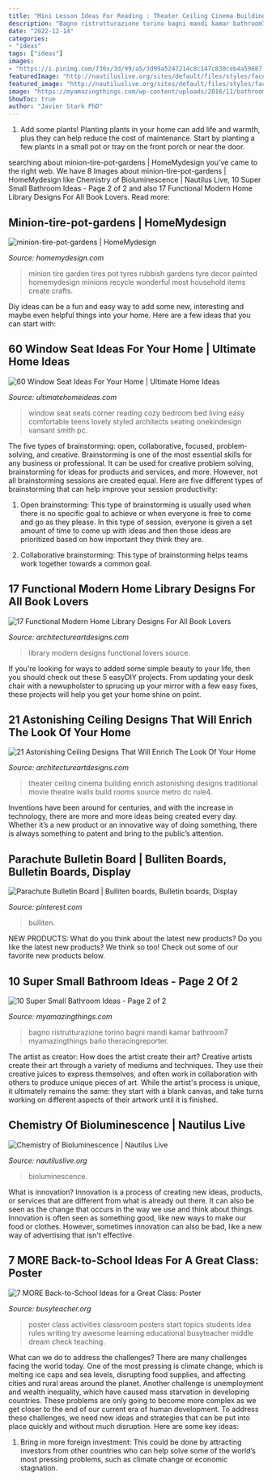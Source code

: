 ```yaml
---
title: "Mini Lesson Ideas For Reading : Theater Ceiling Cinema Building Enrich Astonishing Designs Traditional Movie Theatre Walls Build Rooms Source Metro Dc Rule4"
description: "Bagno ristrutturazione torino bagni mandi kamar bathroom7 myamazingthings baño theracingreporter"
date: "2022-12-14"
categories:
- "ideas"
tags: ["ideas"]
images:
- "https://i.pinimg.com/736x/3d/99/a5/3d99a5247214c8c147c830ceb4a59687.jpg"
featuredImage: "http://nautiluslive.org/sites/default/files/styles/facebook_open_graph/public/images/2020-04/cam1_20171113003442.png?itok=Dogew-Fc"
featured_image: "http://nautiluslive.org/sites/default/files/styles/facebook_open_graph/public/images/2020-04/cam1_20171113003442.png?itok=Dogew-Fc"
image: "https://myamazingthings.com/wp-content/uploads/2016/11/bathroom7.jpg"
ShowToc: true
author: "Javier Stark PhD"
---
```



1. Add some plants! Planting plants in your home can add life and warmth, plus they can help reduce the cost of maintenance. Start by planting a few plants in a small pot or tray on the front porch or near the door.

	

		
searching about minion-tire-pot-gardens | HomeMydesign you've came to the right web. We have 8 Images about minion-tire-pot-gardens | HomeMydesign like Chemistry of Bioluminescence | Nautilus Live, 10 Super Small Bathroom Ideas - Page 2 of 2 and also 17 Functional Modern Home Library Designs For All Book Lovers. Read more:
		
    
## Minion-tire-pot-gardens | HomeMydesign

<img loading=lazy src="https://homemydesign.com/wp-content/uploads/2015/08/minion-tire-pot-gardens.jpg" onerror="this.onerror=null;this.src='https://tse1.mm.bing.net/th?id=OIP.oV_yWJ4C2wM6u-dbU_hJ3wHaK0&amp;pid=15.1';" alt="minion-tire-pot-gardens | HomeMydesign">

_Source: homemydesign.com_

>minion tire garden tires pot tyres rubbish gardens tyre decor painted homemydesign minions recycle wonderful most household items create crafts. 

	

Diy ideas can be a fun and easy way to add some new, interesting and maybe even helpful things into your home. Here are a few ideas that you can start with: 

    
## 60 Window Seat Ideas For Your Home | Ultimate Home Ideas

<img loading=lazy src="https://www.ultimatehomeideas.com/wp-content/uploads/2015/03/Bed-Styled-Corner-Window-Seat-Design.jpg" onerror="this.onerror=null;this.src='https://tse4.mm.bing.net/th?id=OIP.sJJQCS6O_BPsj7TnPHXjggHaKE&amp;pid=15.1';" alt="60 Window Seat Ideas For Your Home | Ultimate Home Ideas">

_Source: ultimatehomeideas.com_

>window seat seats corner reading cozy bedroom bed living easy comfortable teens lovely styled architects seating onekindesign vansant smith pc. 

	

The five types of brainstorming: open, collaborative, focused, problem-solving, and creative.
Brainstorming is one of the most essential skills for any business or professional. It can be used for creative problem solving, brainstorming for ideas for products and services, and more. However, not all brainstorming sessions are created equal. Here are five different types of brainstorming that can help improve your session productivity: 
1. Open brainstorming: This type of brainstorming is usually used when there is no specific goal to achieve or when everyone is free to come and go as they please. In this type of session, everyone is given a set amount of time to come up with ideas and then those ideas are prioritized based on how important they think they are.

2. Collaborative brainstorming: This type of brainstorming helps teams work together towards a common goal.

    
## 17 Functional Modern Home Library Designs For All Book Lovers

<img loading=lazy src="https://www.architectureartdesigns.com/wp-content/uploads/2015/01/5.jpeg" onerror="this.onerror=null;this.src='https://tse3.mm.bing.net/th?id=OIP.nVSW8GcfHVdOrYL97f_3cwHaEt&amp;pid=15.1';" alt="17 Functional Modern Home Library Designs For All Book Lovers">

_Source: architectureartdesigns.com_

>library modern designs functional lovers source. 

	

If you're looking for ways to added some simple beauty to your life, then you should check out these 5 easyDIY projects. From updating your desk chair with a newupholster to sprucing up your mirror with a few easy fixes, these projects will help you get your home shine on point.

    
## 21 Astonishing Ceiling Designs That Will Enrich The Look Of Your Home

<img loading=lazy src="https://www.architectureartdesigns.com/wp-content/uploads/2015/11/1465-630x419.jpg" onerror="this.onerror=null;this.src='https://tse3.mm.bing.net/th?id=OIP.3tmNWFlJIRGwxHETyQ14uQHaE7&amp;pid=15.1';" alt="21 Astonishing Ceiling Designs That Will Enrich The Look Of Your Home">

_Source: architectureartdesigns.com_

>theater ceiling cinema building enrich astonishing designs traditional movie theatre walls build rooms source metro dc rule4. 

	

Inventions have been around for centuries, and with the increase in technology, there are more and more ideas being created every day. Whether it’s a new product or an innovative way of doing something, there is always something to patent and bring to the public’s attention.

    
## Parachute Bulletin Board | Bulliten Boards, Bulletin Boards, Display

<img loading=lazy src="https://i.pinimg.com/736x/3d/99/a5/3d99a5247214c8c147c830ceb4a59687.jpg" onerror="this.onerror=null;this.src='https://tse3.mm.bing.net/th?id=OIP.PqwwWbej72dIm4Gv5hff4gHaJ3&amp;pid=15.1';" alt="Parachute Bulletin Board | Bulliten boards, Bulletin boards, Display">

_Source: pinterest.com_

>bulliten. 

	

NEW PRODUCTS: What do you think about the latest new products?
Do you like the latest new products? We think so too! Check out some of our favorite new products below.

    
## 10 Super Small Bathroom Ideas - Page 2 Of 2

<img loading=lazy src="https://myamazingthings.com/wp-content/uploads/2016/11/bathroom7.jpg" onerror="this.onerror=null;this.src='https://tse4.mm.bing.net/th?id=OIP.8_kzMcRaX4IU--6rWstBRQHaE6&amp;pid=15.1';" alt="10 Super Small Bathroom Ideas - Page 2 of 2">

_Source: myamazingthings.com_

>bagno ristrutturazione torino bagni mandi kamar bathroom7 myamazingthings baño theracingreporter. 

	

The artist as creator: How does the artist create their art?
Creative artists create their art through a variety of mediums and techniques. They use their creative juices to express themselves, and often work in collaboration with others to produce unique pieces of art. While the artist's process is unique, it ultimately remains the same: they start with a blank canvas, and take turns working on different aspects of their artwork until it is finished.

    
## Chemistry Of Bioluminescence | Nautilus Live

<img loading=lazy src="http://nautiluslive.org/sites/default/files/styles/facebook_open_graph/public/images/2020-04/cam1_20171113003442.png?itok=Dogew-Fc" onerror="this.onerror=null;this.src='https://tse4.mm.bing.net/th?id=OIP.2VHtkWoYXUPndQs2adwLngHaD4&amp;pid=15.1';" alt="Chemistry of Bioluminescence | Nautilus Live">

_Source: nautiluslive.org_

>bioluminescence. 

	

What is innovation?
Innovation is a process of creating new ideas, products, or services that are different from what is already out there. It can also be seen as the change that occurs in the way we use and think about things. Innovation is often seen as something good, like new ways to make our food or clothes. However, sometimes innovation can also be bad, like a new way of advertising that isn't effective.

    
## 7 MORE Back-to-School Ideas For A Great Class: Poster

<img loading=lazy src="http://busyteacher.org/uploads/posts/2012-07/1342729867_7-more-back2school-poster-web.jpg" onerror="this.onerror=null;this.src='https://tse4.mm.bing.net/th?id=OIP.uw90uDGip7M2SaTFEyrDuQHaKe&amp;pid=15.1';" alt="7 MORE Back-to-School Ideas for a Great Class: Poster">

_Source: busyteacher.org_

>poster class activities classroom posters start topics students idea rules writing try awesome learning educational busyteacher middle dream check teaching. 

	

What can we do to address the challenges?
There are many challenges facing the world today. One of the most pressing is climate change, which is melting ice caps and sea levels, disrupting food supplies, and affecting cities and rural areas around the planet. Another challenge is unemployment and wealth inequality, which have caused mass starvation in developing countries. 
These problems are only going to become more complex as we get closer to the end of our current era of human development. To address these challenges, we need new ideas and strategies that can be put into place quickly and without much disruption. Here are some key ideas: 

1) Bring in more foreign investment: This could be done by attracting investors from other countries who can help solve some of the world’s most pressing problems, such as climate change or economic stagnation.

